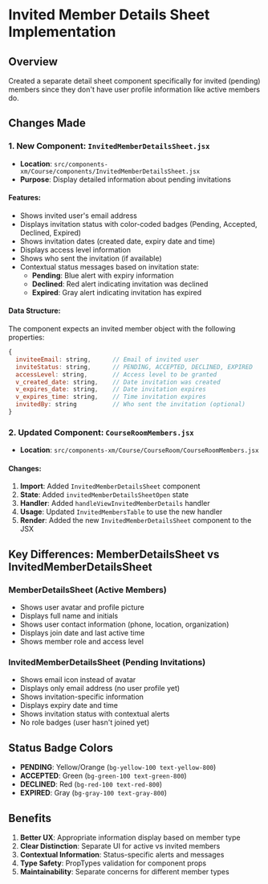 # Invited Member Details Sheet Implementation

## Overview
Created a separate detail sheet component specifically for invited (pending) members since they don't have user profile information like active members do.

## Changes Made

### 1. New Component: `InvitedMemberDetailsSheet.jsx`
- **Location**: `src/components-xm/Course/components/InvitedMemberDetailsSheet.jsx`
- **Purpose**: Display detailed information about pending invitations

#### Features:
- Shows invited user's email address
- Displays invitation status with color-coded badges (Pending, Accepted, Declined, Expired)
- Shows invitation dates (created date, expiry date and time)
- Displays access level information
- Shows who sent the invitation (if available)
- Contextual status messages based on invitation state:
  - **Pending**: Blue alert with expiry information
  - **Declined**: Red alert indicating invitation was declined
  - **Expired**: Gray alert indicating invitation has expired

#### Data Structure:
The component expects an invited member object with the following properties:
```javascript
{
  inviteeEmail: string,      // Email of invited user
  inviteStatus: string,      // PENDING, ACCEPTED, DECLINED, EXPIRED
  accessLevel: string,       // Access level to be granted
  v_created_date: string,    // Date invitation was created
  v_expires_date: string,    // Date invitation expires
  v_expires_time: string,    // Time invitation expires
  invitedBy: string          // Who sent the invitation (optional)
}
```

### 2. Updated Component: `CourseRoomMembers.jsx`
- **Location**: `src/components-xm/Course/CourseRoom/CourseRoomMembers.jsx`

#### Changes:
1. **Import**: Added `InvitedMemberDetailsSheet` component
2. **State**: Added `invitedMemberDetailsSheetOpen` state
3. **Handler**: Added `handleViewInvitedMemberDetails` handler
4. **Usage**: Updated `InvitedMembersTable` to use the new handler
5. **Render**: Added the new `InvitedMemberDetailsSheet` component to the JSX

## Key Differences: MemberDetailsSheet vs InvitedMemberDetailsSheet

### MemberDetailsSheet (Active Members)
- Shows user avatar and profile picture
- Displays full name and initials
- Shows user contact information (phone, location, organization)
- Displays join date and last active time
- Shows member role and access level

### InvitedMemberDetailsSheet (Pending Invitations)
- Shows email icon instead of avatar
- Displays only email address (no user profile yet)
- Shows invitation-specific information
- Displays expiry date and time
- Shows invitation status with contextual alerts
- No role badges (user hasn't joined yet)

## Status Badge Colors
- **PENDING**: Yellow/Orange (`bg-yellow-100 text-yellow-800`)
- **ACCEPTED**: Green (`bg-green-100 text-green-800`)
- **DECLINED**: Red (`bg-red-100 text-red-800`)
- **EXPIRED**: Gray (`bg-gray-100 text-gray-800`)

## Benefits
1. **Better UX**: Appropriate information display based on member type
2. **Clear Distinction**: Separate UI for active vs invited members
3. **Contextual Information**: Status-specific alerts and messages
4. **Type Safety**: PropTypes validation for component props
5. **Maintainability**: Separate concerns for different member types
